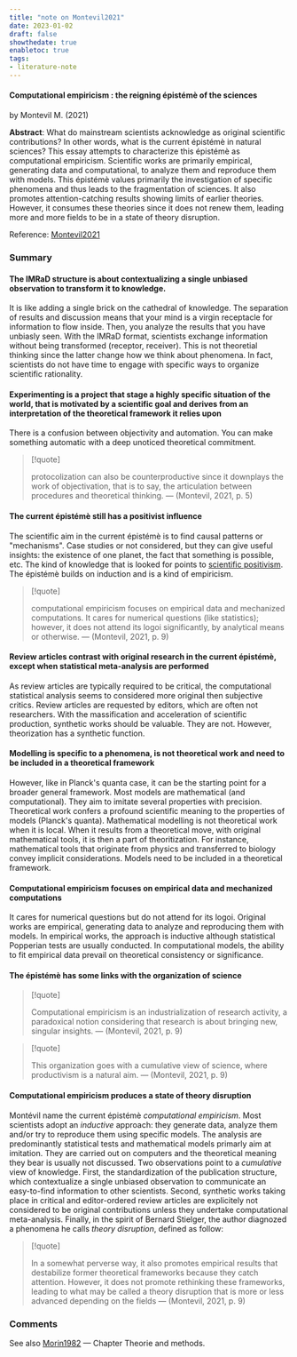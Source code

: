 ```yaml
---
title: "note on Montevil2021"
date: 2023-01-02
draft: false
showthedate: true
enabletoc: true
tags:
- literature-note
---
```


#### **Computational empiricism : the reigning épistémè of the sciences**     
by Montevil M. (2021)         

**Abstract**:  What do mainstream scientists acknowledge as original scientific contributions? In other words, what is the current épistémè in natural sciences? This essay attempts to characterize this épistémè as computational empiricism. Scientific works are primarily empirical, generating data and computational, to analyze them and reproduce them with models. This épistémè values primarily the investigation of specific phenomena and thus leads to the fragmentation of sciences. It also promotes attention-catching results showing limits of earlier theories. However, it consumes these theories since it does not renew them, leading more and more fields to be in a state of theory disruption.

Reference: [Montevil2021](reference/Montevil2021.md)


### Summary


#### The IMRaD structure is about contextualizing a single unbiased observation to transform it to knowledge.
It is like adding a single brick on the cathedral of knowledge. The separation of results and discussion means that your mind is a virgin receptacle for information to flow inside. Then, you analyze the results that you have unbiasly seen. With the IMRaD format, scientists exchange information without being transformed (receptor, receiver). This is not theoretial thinking since the latter change how we think about phenomena. In fact, scientists do not have time to engage with specific ways to organize scientific rationality.

#### Experimenting is a project that stage a highly specific situation of the world, that is motivated by a scientific goal and derives from an interpretation of the theoretical framework it relies upon

There is a confusion between objectivity and automation. You can make something automatic with a deep unoticed theoretical commitment. 
> [!quote] 
>
>protocolization can also be counterproductive since it downplays the work of objectivation, that is to say, the articulation between procedures and theoretical thinking. —  (Montevil, 2021, p. 5) 


#### The current épistémè still has a positivist influence
The scientific aim in the current épistémè is to find causal patterns or "mechanisms". Case studies or not considered, but they can give useful insights: the existence of one planet, the fact that something is possible, etc. The kind of knowledge that is looked for points to [scientific positivism](concept/scientific%20positivism.md). The épistémè builds on induction and is a kind of empiricism.


> [!quote] 
>
>computational empiricism focuses on empirical data and mechanized computations. It cares for numerical questions (like statistics); however, it does not attend its logoi significantly, by analytical means or otherwise. —  (Montevil, 2021, p. 9) 


#### Review articles contrast with original research in the current épistémè, except when statistical meta-analysis are performed
As review articles are typically required to be critical, the computational statistical analysis seems to considered more original then subjective critics. Review articles are requested by editors, which are often not researchers. With the massification and acceleration of scientific production, synthetic works should be valuable. They are not. However, theorization has a synthetic function.

#### Modelling is specific to a phenomena, is not theoretical work and need to be included in a theoretical framework
However, like in Planck's quanta case, it can be the starting point for a broader general framework. Most models are mathematical (and computational). They aim to imitate several properties with precision. Theoretical work confers a profound scientific meaning to the properties of models (Planck's quanta). Mathematical modelling is not theoretical work when it is local. When it results from a theoretical move, with original mathematical tools, it is then a part of theoritization. For instance, mathematical tools that originate from physics and transferred to biology convey implicit considerations. Models need to be included in a theoretical framework.

#### Computational empiricism focuses on empirical data and mechanized computations
It cares for numerical questions but do not attend for its logoi. Original works are empirical, generating data to analyze and reproducing them with models. In empirical works, the approach is inductive although statistical Popperian tests are usually conducted. In computational models, the ability to fit empirical data prevail on theoretical consistency or significance.


#### The épistémè has some links with the organization of science

> [!quote] 
>
>Computational empiricism is an industrialization of research activity, a paradoxical notion considering that research is about bringing new, singular insights. —  (Montevil, 2021, p. 9) 

> [!quote] 
>
>This organization goes with a cumulative view of science, where productivism is a natural aim. —  (Montevil, 2021, p. 9) 

#### Computational empiricism produces a state of theory disruption
Montévil name the current épistémè _computational empiricism_. Most scientists adopt an _inductive_ approach: they generate data, analyze them and/or try to reproduce them using specific models. The analysis are predominantly statistical tests and mathematical models primarly aim at imitation. They are carried out on computers and the theoretical meaning they bear is usually not discussed. Two observations point to a _cumulative_ view of knowledge. First, the standardization of the publication structure, which contextualize a single unbiased observation to communicate an easy-to-find information to other scientists. Second, synthetic works taking place in critical and editor-ordered review articles are explicitely not considered to be original contributions unless they undertake computational meta-analysis. Finally, in the spirit of Bernard Stielger, the author diagnozed a phenomena he calls _theory disruption_, defined as follow:

> [!quote] 
>
>In a somewhat perverse way, it also promotes empirical results that destabilize former theoretical frameworks because they catch attention. However, it does not promote rethinking these frameworks, leading to what may be called a theory disruption that is more or less advanced depending on the fields —  (Montevil, 2021, p. 9) 


### Comments
See also [Morin1982](reference/Morin1982.md) — Chapter Theorie and methods. 